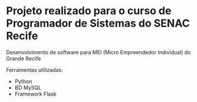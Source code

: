 # Projeto realizado para o curso de Programador de Sistemas do SENAC Recife


Desenvolvimento de software para MEI (Micro Empreendedor Individual) do Grande Recife

Ferramentas utilizadas:
- Python
- BD MySQL
- Framework Flask
